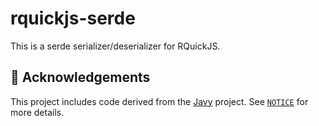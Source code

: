 # rquickjs-serde

This is a serde serializer/deserializer for RQuickJS.

## 📣 Acknowledgements

This project includes code derived from the [Javy](https://github.com/bytecodealliance/javy) project. See [`NOTICE`](./NOTICE) for more details.
